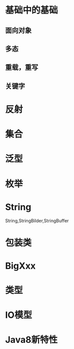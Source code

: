 # 基础中的基础

## 面向对象

## 多态

## 重载，重写

## 关键字

# 反射

# 集合


# 泛型

# 枚举

# String

String,StringBilder,StringBuffer


# 包装类

# BigXxx

# 类型

# IO模型



# Java8新特性


